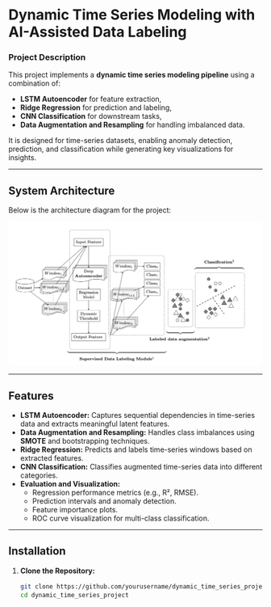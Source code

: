 # **Dynamic Time Series Modeling with AI-Assisted Data Labeling**

### **Project Description**
This project implements a **dynamic time series modeling pipeline** using a combination of:
- **LSTM Autoencoder** for feature extraction,
- **Ridge Regression** for prediction and labeling,
- **CNN Classification** for downstream tasks,
- **Data Augmentation and Resampling** for handling imbalanced data.

It is designed for time-series datasets, enabling anomaly detection, prediction, and classification while generating key visualizations for insights.

---

## **System Architecture**

Below is the architecture diagram for the project:

![System Architecture](./Solution.png)

---

## **Features**
- **LSTM Autoencoder:** Captures sequential dependencies in time-series data and extracts meaningful latent features.
- **Data Augmentation and Resampling:** Handles class imbalances using **SMOTE** and bootstrapping techniques.
- **Ridge Regression:** Predicts and labels time-series windows based on extracted features.
- **CNN Classification:** Classifies augmented time-series data into different categories.
- **Evaluation and Visualization:**
  - Regression performance metrics (e.g., R², RMSE).
  - Prediction intervals and anomaly detection.
  - Feature importance plots.
  - ROC curve visualization for multi-class classification.

---

## **Installation**

1. **Clone the Repository:**
   ```bash
   git clone https://github.com/yourusername/dynamic_time_series_project.git
   cd dynamic_time_series_project
